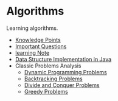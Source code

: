# Algorithms
Learning algorithms.

- [Knowledge Points](_knowledge-algorithm.md)
- [Important Questions](_questions-algorithm.md)
- [learning Note](_note-algorithm.md)
- [Data Structure Implementation in Java](https://github.com/tagnja/algorithms-playground/tree/master/%23basic-data-structures)
- Classic Problems Analysis
  - [Dynamic Programming Problems](classic-problems/dynamic-programming-porblems-analysis.md)
  - [Backtracking Problems](classic-problems/backtracking-problems-analysis.md)
  - [Divide and Conquer Problems](classic-problems/divide-and-conquer-problems-analysis.md)
  - [Greedy Problems](classic-problems/greedy-problems-analysis.md)


